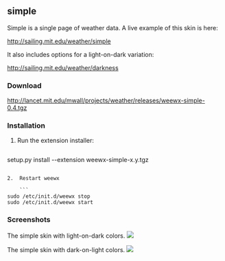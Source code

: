 ## simple

Simple is a single page of weather data.  A live example of this skin is here:

http://sailing.mit.edu/weather/simple

It also includes options for a light-on-dark variation:

http://sailing.mit.edu/weather/darkness

### Download

http://lancet.mit.edu/mwall/projects/weather/releases/weewx-simple-0.4.tgz

### Installation

1.  Run the extension installer:

    ```
setup.py install --extension weewx-simple-x.y.tgz
```

2.  Restart weewx

    ```
sudo /etc/init.d/weewx stop
sudo /etc/init.d/weewx start
```

### Screenshots

The simple skin with light-on-dark colors.
![](http://lancet.mit.edu/mwall/projects/weather/weewx-simple-0.3/light-on-dark.pn)

The simple skin with dark-on-light colors.
![](http://lancet.mit.edu/mwall/projects/weather/weewx-simple-0.3/dark-on-light.png)